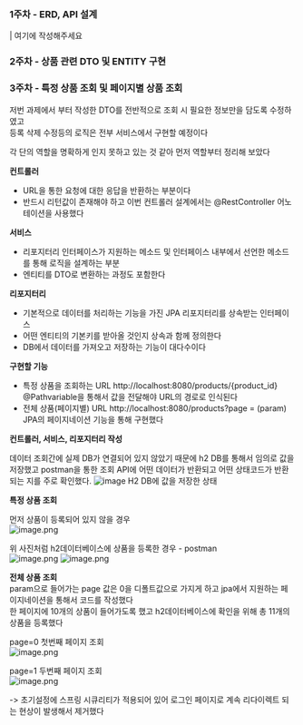 
### 1주차 - ERD, API 설계
| 여기에 작성해주세요

### 2주차 - 상품 관련 DTO 및 ENTITY 구현

### 3주차 - 특정 상품 조회 및 페이지별 상품 조회    

저번 과제에서 부터 작성한 DTO를 전반적으로 조회 시 필요한 정보만을 담도록 수정하였고    
등록 삭제 수정등의 로직은 전부 서비스에서 구현할 예정이다    

각 단의 역할을 명확하게 인지 못하고 있는 것 같아 먼저 역할부터 정리해 보았다    

**컨트롤러**
- URL을 통한 요청에 대한 응답을 반환하는 부분이다   
- 반드시 리턴값이 존재해야 하고 이번 컨트롤러 설계에서는 @RestController 어노테이션을 사용했다   


**서비스**   
- 리포지터리 인터페이스가 지원하는 메소드 및 인터페이스 내부에서 선언한 메소드를 통해 로직을 설계하는 부분   
- 엔티티를 DTO로 변환하는 과정도 포함한다   

**리포지터리**
- 기본적으로 데이터를 처리하는 기능을 가진 JPA 리포지터리를 상속받는 인터페이스   
- 어떤 엔티티의 기본키를 받아올 것인지 상속과 함께 정의한다   
- DB에서 데이터를 가져오고 저장하는 기능이 대다수이다


**구현할 기능** 

- 특정 상품을 조회하는 URL http://localhost:8080/products/{product_id} @Pathvariable을 통해서 값을 전달해야 URL의 경로로 인식된다     
- 전체 상품(페이지별)  URL http://localhost:8080/products?page = (param) JPA의 페이지네이션 기능을 통해 구현했다   



**컨트롤러, 서비스, 리포지터리 작성**   

데이터 조회간에 실제 DB가 연결되어 있지 않았기 때문에 h2 DB를 통해서 임의로 값을 저장했고 postman을 통한 조회 API에
어떤 데이터가 반환되고 어떤 상태코드가 반환되는 지를 주로 확인했다. 
![image](https://github.com/user-attachments/assets/98f0b7be-83b0-4b75-ba68-fa9e1629dd7b)
H2 DB에 값을 저장한 상태


**특정 상품 조회**

먼저 상품이 등록되어 있지 않을 경우   
![image.png](https://prod-files-secure.s3.us-west-2.amazonaws.com/188962cf-179a-428e-b335-0fb31d4d5514/637455fa-b278-49d7-b392-a101d5c88c1c/image.png)

위 사진처럼 h2데이터베이스에 상품을 등록한 경우 - postman   
![image.png](https://prod-files-secure.s3.us-west-2.amazonaws.com/188962cf-179a-428e-b335-0fb31d4d5514/42440876-d000-46b8-9aa0-58e35ed85176/image.png)
![image.png](https://prod-files-secure.s3.us-west-2.amazonaws.com/188962cf-179a-428e-b335-0fb31d4d5514/8b493193-7f7d-4853-b58d-592454f2d0f4/image.png)


**전체 상품 조회**   
param으로 들어가는 page 값은 0을 디폴트값으로 가지게 하고 jpa에서 지원하는 페이지네이션을 통해서 코드를 작성했다    
한 페이지에 10개의 상품이 들어가도록 했고 h2데이터베이스에 확인을 위해 총 11개의 상품을 등록했다    

page=0 첫번째 페이지 조회   
![image.png](https://prod-files-secure.s3.us-west-2.amazonaws.com/188962cf-179a-428e-b335-0fb31d4d5514/7d568cfc-239a-4e9d-9d65-7d6a97f411b7/image.png)

page=1 두번째 페이지 조회   
![image.png](https://prod-files-secure.s3.us-west-2.amazonaws.com/188962cf-179a-428e-b335-0fb31d4d5514/da7a37de-630d-492f-acb2-f6648a3a4ff8/image.png)


-> 초기설정에 스프링 시큐리티가 적용되어 있어 로그인 페이지로 계속 리다이렉트 되는 현상이 발생해서 제거했다 






